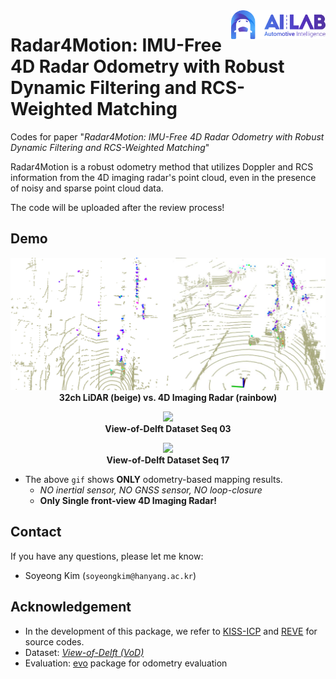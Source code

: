 <img src="docs/logo.png" align="right" width="30%">

# Radar4Motion: IMU-Free 4D Radar Odometry with Robust Dynamic Filtering and RCS-Weighted Matching
Codes for paper "*Radar4Motion: IMU-Free 4D Radar Odometry with Robust Dynamic Filtering and RCS-Weighted Matching*"

Radar4Motion is a robust odometry method that utilizes Doppler and RCS information from the 4D imaging radar's point cloud, even in the presence of noisy and sparse point cloud data.

The code will be uploaded after the review process!

## Demo
<div align="center">
<p float="center">
<img src="./docs/lidar_versus_radar.png" width="600"/>
<br />
<b>32ch LiDAR (beige) vs. 4D Imaging Radar (rainbow)</b>
</p>
</div>

<div align="center">
<p float="center">
<img src="./docs/vod03.gif" width="600"/>
<br />
<b>View-of-Delft Dataset Seq 03</b>
</p>
</div>

<div align="center">
<p float="center">
<img src="./docs/vod17.gif" width="600"/>
<br />
<b>View-of-Delft Dataset Seq 17</b>
</p>
</div>

- The above `gif` shows **ONLY** odometry-based mapping results.
    - *NO inertial sensor, NO GNSS sensor, NO loop-closure*
    - **Only Single front-view 4D Imaging Radar!**

## Contact

If you have any questions, please let me know:
- Soyeong Kim (`soyeongkim@hanyang.ac.kr`)

## Acknowledgement

- In the development of this package, we refer to [KISS-ICP](https://github.com/PRBonn/kiss-icp) and [REVE](https://github.com/christopherdoer/reve) for source codes.
- Dataset: [*View-of-Delft (VoD)*](https://github.com/tudelft-iv/view-of-delft-dataset)
- Evaluation: [evo](https://github.com/MichaelGrupp/evo) package for odometry evaluation
